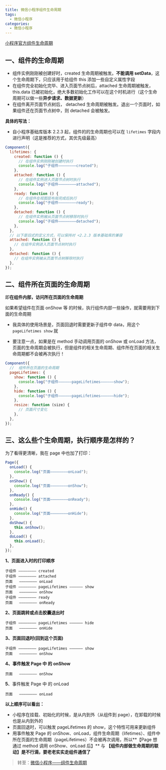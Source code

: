 ```yaml
---
title: 微信小程序组件生命周期
tags:
  - 微信小程序
categories:
  - 微信小程序
---
```


[小程序官方组件生命周期](https://developers.weixin.qq.com/miniprogram/dev/framework/custom-component/lifetimes.html)

## 一、组件的生命周期

- 组件实例刚刚被创建好时，created 生命周期被触发。**不能调用 setData**，这个生命周期下，只应该用于给组件 this 添加一些自定义属性字段
- 在组件完全初始化完毕、进入页面节点树后，attached 生命周期被触发，this.data 已被初始化，绝大多数初始化工作可以在这个时机进行（这个生命周期可以做一些**异步请求、数据更新**）
- 在组件离开页面节点树后， detached 生命周期被触发。退出一个页面时，如果组件还在页面节点树中，则 detached 会被触发。

**具体的写法：**

- 自小程序基础库版本 2.2.3 起，组件的的生命周期也可以在 `lifetimes` 字段内进行声明（这是推荐的方式，其优先级最高）

```js
Component({
  lifetimes: {
    created: function () {
      // 在组件实例刚刚被创建时执行
      console.log("子组件————————created");
    },
    attached: function () {
      // 在组件实例进入页面节点树时执行
      console.log("子组件————————attached");
    },
    ready: function () {
      // 在组件在视图层布局完成后执行
      console.log("子组件————————ready");
    },
    detached: function () {
      // 在组件实例被从页面节点树移除时执行
      console.log("子组件————————detached");
    },
  },
  // 以下是旧式的定义方式，可以保持对 <2.2.3 版本基础库的兼容
  attached: function () {
    // 在组件实例进入页面节点树时执行
  },
  detached: function () {
    // 在组件实例被从页面节点树移除时执行
  },
});
```

## 二、组件所在页面的生命周期

即**在组件内部，访问所在页面的生命周期**

如果希望组件在页面 onShow 等 的时候，执行组件内部一些操作，就需要用到下面的生命周期

- 我具体的使用场景是，页面回退时需要更新子组件中 data，用这个 `pageLifetimes show` 就

- 要注意一点，如果是在 method 手动调用页面的 onShow 或 onLoad 方法，页面的生命周期会被执行，但是组件的相关生命周期、组件所在页面的相关生命周期都不会被再次执行！

```js
Component({
  //  组件所在页面的生命周期
  pageLifetimes: {
    show: function () {
      console.log("子组件——————pageLifetimes——————show");
    },
    hide: function () {
      console.log("子组件——————pageLifetimes——————hide");
    },
    resize: function (size) {
      // 页面尺寸变化
    },
  },
});
```

## 三、这么些个生命周期，执行顺序是怎样的？

为了看得更清晰，我在 page 中也加了打印：

```js
Page({
  onLoad() {
    console.log("页面————————onLoad");
  },
  onShow() {
    console.log("页面————————onShow");
  },
  onReady() {
    console.log("页面————————onReady");
  },
  onHide() {
    console.log("页面————————onHide");
  },
  doShow() {
    this.onShow();
  },
  doLoad() {
    this.onLoad();
  },
});
```

**1、页面进入时的打印顺序**

```
子组件 ———————— created
子组件 ———————— attached
页面   ———————— onLoad
子组件 ———————— pageLifetimes —————— show
页面   ———————— onShow
子组件 ———————— ready
页面   ———————— onReady
```

**2、页面跳转或点击胶囊退出时**

```
子组件 ———————— pageLifetimes —————— hide
页面   ———————— onHide
```

**3、页面回退时(回到这个页面)**

```
子组件 ———————— pageLifetimes —————— show
页面   ———————— onShow
```

**4、事件触发 Page 中 的 onShow**

```
页面   ———————— onShow
```

**5**、事件触发 Page 中 的 onLoad

```
页面   ———————— onLoad
```

**以上顺序可以看出：**

- 小程序在挂载、初始化的时候，是从内到外（从组件到 page），在卸载的时候也是从内到外的
- 页面回退时，可以触发 pageLifetimes 的 show，这个特性可用来更新组件
- 用事件触发 Page 的 onShow、onLoad，组件生命周期（lifetimes）、组件中所在页面的生命周期（pageLifetimes）不会被再次调用，所以**【Page 想通过 method 调用 onShow、onLoad 后】** 与 **【组件内部做生命周期的联动】是不行滴，要老老实实走组件通信了**

> 转至：[微信小程序——组件生命周期](https://blog.csdn.net/weixin_42289080/article/details/120370177)
